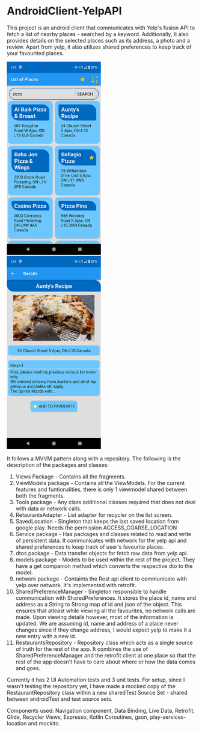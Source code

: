 # AndroidClient-YelpAPI

This project is an android client that communicates with Yelp's fusion API to fetch a list of nearby places - searched by a keyword. Additionally, It also provides details on the selected places such as its address, a photo and a review. Apart from yelp, it also utilizes shared preferences to keep track of your favourited places.

<img src="/Assets/Images/list_screen.png" alt="List Screen" width="250px">&nbsp;&nbsp;&nbsp;&nbsp;<img src="/Assets/Images/details_screen.png" alt="Details Screen" width="250px">

It follows a MVVM pattern along with a repository. The following is the description of the packages and classes:
1. Views Package - Contains all the fragments.
2. ViewModels package - Contains all the ViewModels. For the current features and funtionalities, there is only 1 viewmodel shared between both the fragments.
3. Tools package - Any class additional classes required that does not deal with data or network calls.
  1. RetaurantsAdapter - List adapter for recycler on the list screen.
  2. SavedLocation - Singleton that keeps the last saved location from google play. Needs the permission ACCESS_COARSE_LOCATION
4. Service package - Has packages and classes related to read and write of persistent data. It communicates with network for the yelp api and shared preferences to keep track of user's favourite places.
  1. dtos package - Data transfer objects for fetch raw data from yelp api.
  2. models package - Models to be used within the rest of the project. They have a get companion method which converts the respective dto to the model.
  3. network package - Containts the Rest api client to communicate with yelp over network. It's implemented with retrofit.
  4. SharedPreferenceManager - Singleton responsible to handle communication with SharedPreferences. It stores the place id, name and address as a String to Strong map of id and json of the object. This ensures that atleast while viewing all the favourites, no network calls are made. Upon viewing details however, most of the information is updated. We are assuming id, name and address of a place never changes since if they change address, I would expect yelp to make it a new entry with a new id.
  5. RestaurantsRepository - Repository class which acts as a single source of truth for the rest of the app. It combines the use of SharedPreferenceManager and the retrofit client at one place so that the rest of the app doesn't have to care about where or how the data comes and goes.
  
Currently it has 2 UI Automation tests and 3 unit tests. For setup, since I wasn't testing the repository yet, I have made a mocked copy of the RestaurantRepository class within a new sharedTest Source Set - shared between androidTest and test source sets.

Components used: Navigation component, Data Binding, Live Data, Retrofit, Glide, Recycler Views, Espresso, Kotlin Coroutines, gson, play-services-location and mockito.
